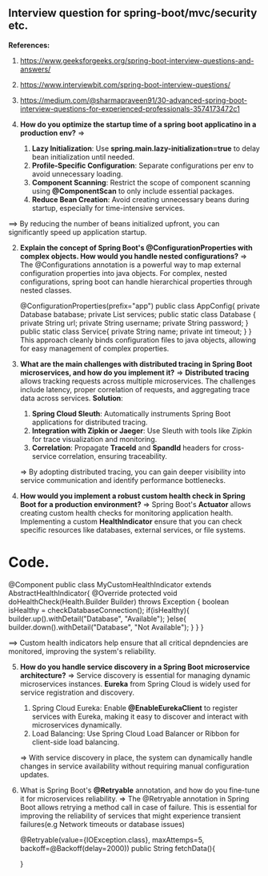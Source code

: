 ## Interview question for spring-boot/mvc/security etc.
**References:**

1. https://www.geeksforgeeks.org/spring-boot-interview-questions-and-answers/
2. https://www.interviewbit.com/spring-boot-interview-questions/
3. https://medium.com/@sharmapraveen91/30-advanced-spring-boot-interview-questions-for-experienced-professionals-3574173472c1



1. **How do you optimize the startup time of a spring boot applicatino in a production env?**
   =>
   1. **Lazy Initialization**: Use **spring.main.lazy-initialization=true** to delay bean initialization until needed.
   2. **Profile-Specific Configuration**: Separate configurations per env to avoid unnecessary loading.
   3. **Component Scanning**: Restrict the scope of component scanning using **@ComponentScan** to only include essential packages.
   4. **Reduce Bean Creation**: Avoid creating unnecessary beans during startup, especially for time-intensive services.

==> By reducing the number of beans initialized upfront, you can significantly speed up application startup.


2. **Explain the concept of Spring Boot's **@ConfigurationProperties** with complex objects. How would you handle nested configurations?**
   =>
   The @Configurations annotation is a powerful way to map external configuration properties into java objects. For complex, nested configurations, spring boot can handle hierarchical properties through nested classes.
   
   @ConfigurationProperties(prefix="app")
   public class AppConfig{
      private Database batabase;
      private List<Service> services;
      public static class Database {
         private String url;
         private String username;
         private String password;
      }
      public static class Service{
         private String name;
         private int timeout;
      }
   }
   This approach cleanly binds configuration files to java objects, allowing for easy management of complex properties.

3. **What are the main challenges with distributed tracing in Spring Boot microservices, and how do you implement it?**
   => **Distributed tracing** allows tracking requests across multiple microservices. The challenges include latency, proper correlation of requests, and aggregating trace data across services.
   **Solution**:
   1. **Spring Cloud Sleuth**: Automatically instruments Spring Boot applications for distributed tracing.
   2. **Integration with Zipkin or Jaeger**: Use Sleuth with tools like Zipkin for trace visualization and monitoring.
   3. **Correlation**: Propagate **TraceId** and **SpandId** headers for cross-service correlation, ensuring traceability.

   => By adopting distributed tracing, you can gain deeper visibility into service communication and identify performance bottlenecks.

4. **How would you implement a robust custom health check in Spring Boot for a production environment?**
   => Spring Boot's **Actuator** allows creating custom health checks for monitoring application health. Implementing a custom **HealthIndicator** ensure that you can check specific resources like databases, external services, or file systems.

# Code.

@Component
public class MyCustomHealthIndicator extends AbstractHealthIndicator{
      @Override
      protected void doHealthCheck(Health.Builder Builder) throws Exception {
         boolean isHealthy = checkDatabaseConnection();
         if(isHealthy){
            builder.up().withDetail("Database", "Available");
         }else{
            builder.down().withDetail("Database", "Not Available");
         }
      }
}
   
==> Custom health indicators help ensure that all critical depndencies are monitored, improving the system's reliability.


5. **How do you handle service discovery in a Spring Boot microservice architecture?**
   => Service discovery is essential for managing dynamic microservices instances. **Eureka** from Spring Cloud is widely used for service registration and discovery.

   1. Spring Cloud Eureka: Enable **@EnableEurekaClient** to register services with Eureka, making it easy to discover and interact with microservices dynamically.
   2. Load Balancing: Use Spring Cloud Load Balancer or Ribbon for client-side load balancing.

   => With service discovery in place, the system can dynamically handle changes in service availability without requiring manual configuration updates.

6. What is Spring Boot's **@Retryable** annotation, and how do you fine-tune it for microservices reliability.
   => The @Retryable annotation in Spring Boot allows retrying a method call in case of failure. This is essential for improving the reliability of services that might experience transient failures(e.g Network timeouts or database issues)

   @Retryable(value={IOException.class}, maxAttemps=5, backoff=@Backoff(delay=2000))
   public String fetchData(){

   }
